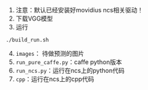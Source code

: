 1. 注意：默认已经安装好movidius ncs相关驱动！  
2. 下载VGG模型   
3. 运行
```shell
./build_run.sh
```
4. `images`： 待做预测的图片  
5. `run_pure_caffe.py`：caffe python版本  
6. `run_ncs.py`：运行在ncs上的python代码  
7. `cpp`：运行在ncs上的cpp代码   
